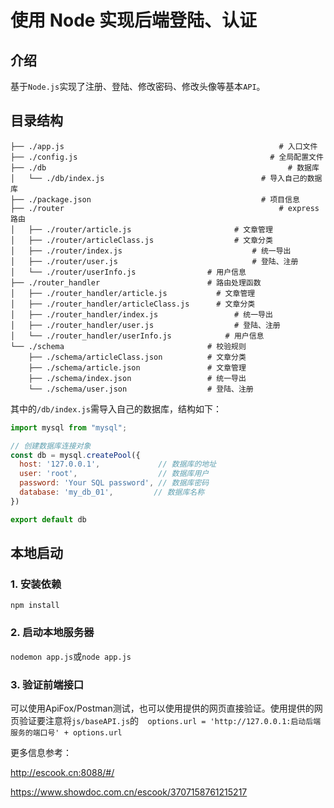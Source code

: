 # 使用 Node 实现后端登陆、认证

## 介绍

基于`Node.js`实现了注册、登陆、修改密码、修改头像等基本`API`。

## 目录结构

```
├── ./app.js								                # 入口文件
├── ./config.js								              # 全局配置文件
├── ./db									                  # 数据库
│   └── ./db/index.js						            # 导入自己的数据库 
├── ./package.json							            # 项目信息
├── ./router								                # express 路由
│   ├── ./router/article.js				          # 文章管理
│   ├── ./router/articleClass.js			      # 文章分类
│   ├── ./router/index.js					          # 统一导出
│   ├── ./router/user.js					          # 登陆、注册
│   └── ./router/userInfo.js                # 用户信息
├── ./router_handler                        # 路由处理函数
│   ├── ./router_handler/article.js		      # 文章管理
│   ├── ./router_handler/articleClass.js	  # 文章分类
│   ├── ./router_handler/index.js			      # 统一导出
│   ├── ./router_handler/user.js			      # 登陆、注册
│   └── ./router_handler/userInfo.js		    # 用户信息
└── ./schema                                # 校验规则     
    ├── ./schema/articleClass.json          # 文章分类
    ├── ./schema/article.json               # 文章管理
    ├── ./schema/index.json                 # 统一导出
    └── ./schema/user.json                  # 登陆、注册
```



其中的`/db/index.js`需导入自己的数据库，结构如下：

```js
import mysql from "mysql";

// 创建数据库连接对象
const db = mysql.createPool({
  host: '127.0.0.1',             // 数据库的地址
  user: 'root',               	 // 数据库用户
  password: 'Your SQL password', // 数据库密码
  database: 'my_db_01',         // 数据库名称
})

export default db
```

## 本地启动

### 1. 安装依赖

`npm install`

### 2. 启动本地服务器

`nodemon app.js`或`node app.js`

### 3. 验证前端接口

可以使用ApiFox/Postman测试，也可以使用提供的网页直接验证。使用提供的网页验证要注意将`js/baseAPI.js`的`  options.url = 'http://127.0.0.1:启动后端服务的端口号' + options.url`



更多信息参考：

http://escook.cn:8088/#/

https://www.showdoc.com.cn/escook/3707158761215217

